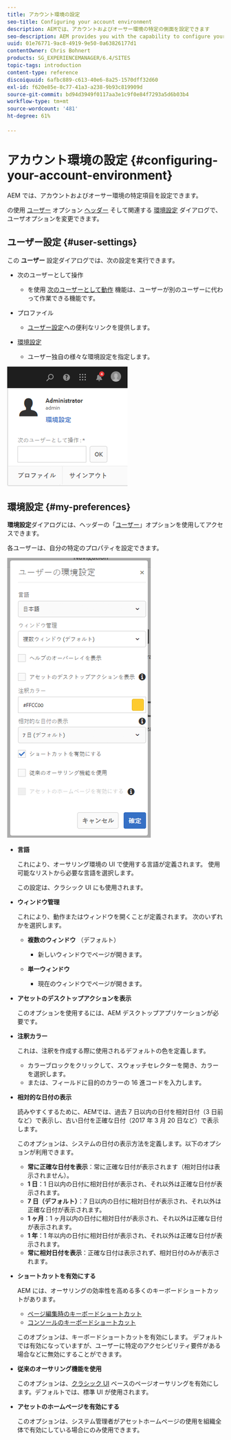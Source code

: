 ```yaml
---
title: アカウント環境の設定
seo-title: Configuring your account environment
description: AEMでは、アカウントおよびオーサー環境の特定の側面を設定できます
seo-description: AEM provides you with the capability to configure your account and certain aspects of the author environment
uuid: 01e76771-9ac8-4919-9e50-0a63826177d1
contentOwner: Chris Bohnert
products: SG_EXPERIENCEMANAGER/6.4/SITES
topic-tags: introduction
content-type: reference
discoiquuid: 6afbc889-c613-40e6-8a25-1570dff32d60
exl-id: f620e85e-8c77-41a3-a238-9b93c819909d
source-git-commit: bd94d3949f0117aa3e1c9f0e84f7293a5d6b03b4
workflow-type: tm+mt
source-wordcount: '481'
ht-degree: 61%

---
```


# アカウント環境の設定 {#configuring-your-account-environment}

AEM では、アカウントおよびオーサー環境の特定項目を設定できます。

の使用 [ユーザー](/help/sites-authoring/user-properties.md#user-settings) オプション [ヘッダー](/help/sites-authoring/basic-handling.md#the-header) そして関連する [環境設定](#my-preferences) ダイアログで、ユーザオプションを変更できます。

## ユーザー設定 {#user-settings}

この **ユーザー** 設定ダイアログでは、次の設定を実行できます。

* 次のユーザーとして操作

   * を使用 [次のユーザーとして動作](/help/sites-administering/security.md#impersonating-another-user) 機能は、ユーザーが別のユーザーに代わって作業できる機能です。

* プロファイル

   * [ユーザー設定](/help/sites-administering/security.md)への便利なリンクを提供します。

* [環境設定](/help/sites-authoring/user-properties.md#my-preferences)

   * ユーザー独自の様々な環境設定を指定します。

![screen_shot_2018-03-20at103808](assets/screen_shot_2018-03-20at103808.png)

## 環境設定 {#my-preferences}

**環境設定**&#x200B;ダイアログには、ヘッダーの「[ユーザー](/help/sites-authoring/user-properties.md#user-settings)」オプションを使用してアクセスできます。

各ユーザーは、自分の特定のプロパティを設定できます。

![screen_shot_2018-03-20at102118](assets/screen_shot_2018-03-20at102118.png)

* **言語**

   これにより、オーサリング環境の UI で使用する言語が定義されます。 使用可能なリストから必要な言語を選択します。

   この設定は、クラシック UI にも使用されます。

* **ウィンドウ管理**

   これにより、動作またはウィンドウを開くことが定義されます。 次のいずれかを選択します。

   * **複数のウィンドウ** （デフォルト）

      * 新しいウィンドウでページが開きます。
   * **単一ウィンドウ**

      * 現在のウィンドウでページが開きます。


* **アセットのデスクトップアクションを表示**

   このオプションを使用するには、AEM デスクトップアプリケーションが必要です。

* **注釈カラー**

   これは、注釈を作成する際に使用されるデフォルトの色を定義します。

   * カラーブロックをクリックして、スウォッチセレクターを開き、カラーを選択します。
   * または、フィールドに目的のカラーの 16 進コードを入力します。

* **相対的な日付の表示**

   読みやすくするために、AEMでは、過去 7 日以内の日付を相対日付（3 日前など）で表示し、古い日付を正確な日付（2017 年 3 月 20 日など）で表示します。

   このオプションは、システムの日付の表示方法を定義します。以下のオプションが利用できます。

   * **常に正確な日付を表示**：常に正確な日付が表示されます（相対日付は表示されません）。
   * **1 日**：1 日以内の日付に相対日付が表示され、それ以外は正確な日付が表示されます。
   * **7 日（デフォルト）**：7 日以内の日付に相対日付が表示され、それ以外は正確な日付が表示されます。
   * **1 ヶ月**：1 ヶ月以内の日付に相対日付が表示され、それ以外は正確な日付が表示されます。
   * **1 年**：1 年以内の日付に相対日付が表示され、それ以外は正確な日付が表示されます。
   * **常に相対日付を表示**：正確な日付は表示されず、相対日付のみが表示されます。

* **ショートカットを有効にする**

   AEM には、オーサリングの効率性を高める多くのキーボードショートカットがあります。

   * [ページ編集時のキーボードショートカット](/help/sites-authoring/page-authoring-keyboard-shortcuts.md)
   * [コンソールのキーボードショートカット](/help/sites-authoring/keyboard-shortcuts.md)

   このオプションは、キーボードショートカットを有効にします。 デフォルトでは有効になっていますが、ユーザーに特定のアクセシビリティ要件がある場合などに無効にすることができます。

* **従来のオーサリング機能を使用**

   このオプションは、[クラシック UI](/help/sites-classic-ui-authoring/home.md) ベースのページオーサリングを有効にします。デフォルトでは、標準 UI が使用されます。

* **アセットのホームページを有効にする**

   このオプションは、システム管理者がアセットホームページの使用を組織全体で有効にしている場合にのみ使用できます。
